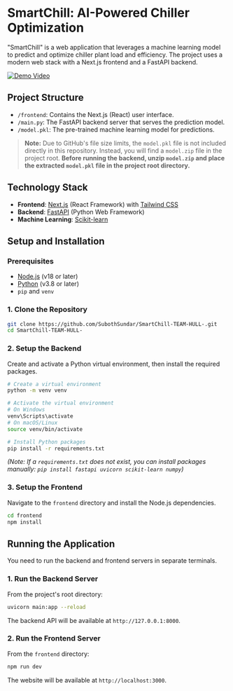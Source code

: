 # SmartChill: AI-Powered Chiller Optimization

"SmartChill" is a web application that leverages a machine learning model to predict and optimize chiller plant load and efficiency. The project uses a modern web stack with a Next.js frontend and a FastAPI backend.

[![Demo Video](https://img.shields.io/badge/Demo%20Video-Click%20to%20Watch-blue?logo=google-drive)](https://drive.google.com/drive/folders/1rPXZHSeWmwcu6bmM6GAZNPLdWLO8iuof?usp=sharing)


## Project Structure

-   `/frontend`: Contains the Next.js (React) user interface.
-   `/main.py`: The FastAPI backend server that serves the prediction model.
-   `/model.pkl`: The pre-trained machine learning model for predictions.

> **Note:**
> Due to GitHub's file size limits, the `model.pkl` file is not included directly in this repository. Instead, you will find a `model.zip` file in the project root. **Before running the backend, unzip `model.zip` and place the extracted `model.pkl` file in the project root directory.**

## Technology Stack

-   **Frontend**: [Next.js](https://nextjs.org/) (React Framework) with [Tailwind CSS](https://tailwindcss.com/)
-   **Backend**: [FastAPI](https://fastapi.tiangolo.com/) (Python Web Framework)
-   **Machine Learning**: [Scikit-learn](https://scikit-learn.org/)

## Setup and Installation

### Prerequisites

-   [Node.js](https://nodejs.org/) (v18 or later)
-   [Python](https://www.python.org/) (v3.8 or later)
-   `pip` and `venv`

### 1. Clone the Repository

```bash
git clone https://github.com/SubothSundar/SmartChill-TEAM-HULL-.git
cd SmartChill-TEAM-HULL-
```

### 2. Setup the Backend

Create and activate a Python virtual environment, then install the required packages.

```bash
# Create a virtual environment
python -m venv venv

# Activate the virtual environment
# On Windows
venv\Scripts\activate
# On macOS/Linux
source venv/bin/activate

# Install Python packages
pip install -r requirements.txt
```

*(Note: If a `requirements.txt` does not exist, you can install packages manually: `pip install fastapi uvicorn scikit-learn numpy`)*

### 3. Setup the Frontend

Navigate to the `frontend` directory and install the Node.js dependencies.

```bash
cd frontend
npm install
```

## Running the Application

You need to run the backend and frontend servers in separate terminals.

### 1. Run the Backend Server

From the project's root directory:

```bash
uvicorn main:app --reload
```

The backend API will be available at `http://127.0.0.1:8000`.

### 2. Run the Frontend Server

From the `frontend` directory:

```bash
npm run dev
```

The website will be available at `http://localhost:3000`.
